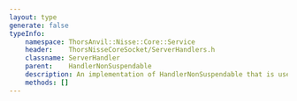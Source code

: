 ```yaml
---
layout: type
generate: false
typeInfo:
    namespace: ThorsAnvil::Nisse::Core::Service
    header:    ThorsNisseCoreSocket/ServerHandlers.h
    classname: ServerHandler
    parent:    HandlerNonSuspendable
    description: An implementation of HandlerNonSuspendable that is used to accept connections and create other handlers.
    methods: []
---
```


